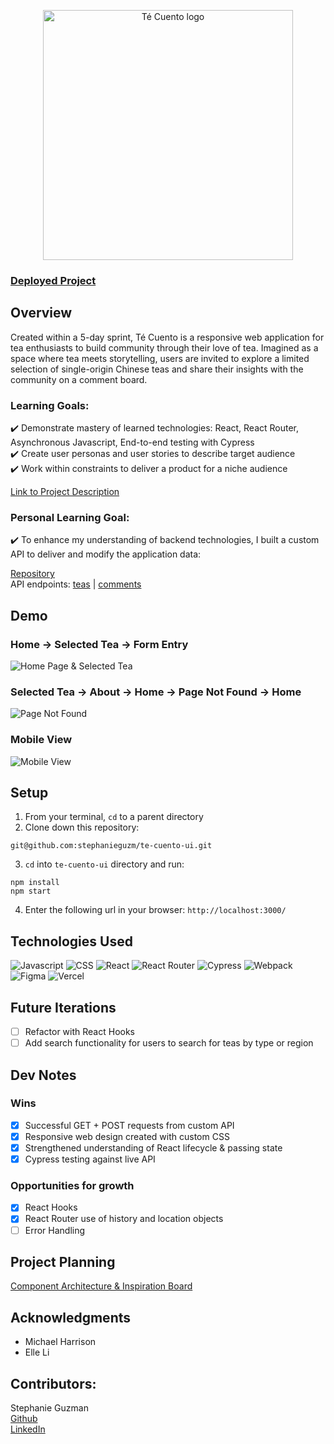 <p align="center">
<img width='400' alt='Té Cuento logo' src='https://user-images.githubusercontent.com/101955307/201567634-3dcd0b47-93bf-4051-aa8e-0951f170984f.png'>
</p>

### [Deployed Project](https://te-cuento-ui.vercel.app/)

## Overview
Created within a 5-day sprint, Té Cuento is a responsive web application for tea enthusiasts to build community through their love of tea. Imagined as a space where tea meets storytelling, users are invited to explore a limited selection of single-origin Chinese teas and share their insights with the community on a comment board.

### Learning Goals:      
✔️ Demonstrate mastery of learned technologies: React, React Router, Asynchronous Javascript, End-to-end testing with Cypress<br> 
✔️ Create user personas and user stories to describe target audience<br>
✔️ Work within constraints to deliver a product for a niche audience <br>

[Link to Project Description](https://frontend.turing.edu/projects/module-3/showcase.html)

### Personal Learning Goal:

✔️ To enhance my understanding of backend technologies, I built a custom API to deliver and modify the application data:<br>

[Repository](https://github.com/stephanieguzm/te-cuento-api) <br>
API endpoints: [teas](https://te-cuento.herokuapp.com/api/v1/teas) | [comments](https://te-cuento.herokuapp.com/api/v1/comments)<br>

## Demo
### Home -> Selected Tea -> Form Entry
![Home Page & Selected Tea](https://user-images.githubusercontent.com/101955307/201581686-b7d22dc5-da5e-4aa0-abd7-d3151d54bb74.gif)

### Selected Tea -> About -> Home -> Page Not Found -> Home
![Page Not Found](https://user-images.githubusercontent.com/101955307/201581950-9d33bea7-441a-4e35-beca-6b0694c95367.gif)

### Mobile View
![Mobile View](https://user-images.githubusercontent.com/101955307/201583705-18cc9106-d8ac-4566-bd6f-a06bec4a8bf8.gif)

## Setup
1. From your terminal, `cd` to a parent directory
2. Clone down this repository:
  ```
  git@github.com:stephanieguzm/te-cuento-ui.git
  ```
3. `cd` into `te-cuento-ui` directory and run:
  ```
  npm install
  npm start
  ```
4. Enter the following url in your browser: `http://localhost:3000/`

## Technologies Used
![Javascript](https://img.shields.io/badge/JavaScript-323330?style=for-the-badge&logo=javascript&logoColor=F7DF1E) 
![CSS](https://img.shields.io/badge/CSS3-1572B6?style=for-the-badge&logo=css3&logoColor=white) 
![React](https://img.shields.io/badge/react-%2320232a.svg?style=for-the-badge&logo=react&logoColor=%2361DAFB) 
![React Router](https://img.shields.io/badge/React_Router-CA4245?style=for-the-badge&logo=react-router&logoColor=white) 
![Cypress](https://img.shields.io/badge/-cypress-%23E5E5E5?style=for-the-badge&logo=cypress&logoColor=058a5e) 
![Webpack](https://img.shields.io/badge/webpack-%238DD6F9.svg?style=for-the-badge&logo=webpack&logoColor=black) 
![Figma](https://img.shields.io/badge/figma-%23F24E1E.svg?style=for-the-badge&logo=figma&logoColor=white)
![Vercel](https://img.shields.io/badge/vercel-%23000000.svg?style=for-the-badge&logo=vercel&logoColor=white)

## Future Iterations
- [ ] Refactor with React Hooks
- [ ] Add search functionality for users to search for teas by type or region

## Dev Notes
### Wins
- [x] Successful GET + POST requests from custom API
- [x] Responsive web design created with custom CSS
- [X] Strengthened understanding of React lifecycle & passing state
- [X] Cypress testing against live API

### Opportunities for growth
- [x] React Hooks
- [x] React Router use of history and location objects
- [ ] Error Handling

## Project Planning 
[Component Architecture & Inspiration Board](https://www.figma.com/file/m91MPTU7WKdtHFA4nL01bt/Te-Cuento?node-id=0%3A1&t=kcEQs4eewklWUxZb-1)

## Acknowledgments 
- Michael Harrison
- Elle Li

## Contributors:
Stephanie Guzman<br>
[Github](https://github.com/stephanieguzm)<br>
[LinkedIn](https://www.linkedin.com/in/stephanie-guzman-sdsw/)<br>

